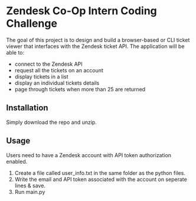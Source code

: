# Zendesk Co-Op Intern Coding Challenge

The goal of this project is to design and build a browser-based or CLI ticket viewer that interfaces with the Zendesk ticket API. The application will be able to:

- connect to the Zendesk API
- request all the tickets on an account
- display tickets in a list
- display an individual tickets details
- page through tickets when more than 25 are returned

## Installation

Simply download the repo and unzip.

## Usage

Users need to have a Zendesk account with API token authorization enabled.

1. Create a file called user_info.txt in the same folder as the python files.
2. Write the email and API token associated with the account on seperate lines & save.
3. Run main.py

